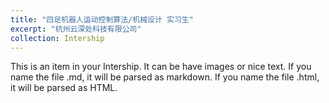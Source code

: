 ```yaml
---
title: "四足机器人运动控制算法/机械设计 实习生"
excerpt: "杭州云深处科技有限公司"
collection: Intership
---
```


This is an item in your Intership. It can be have images or nice text. If you name the file .md, it will be parsed as markdown. If you name the file .html, it will be parsed as HTML. 
